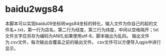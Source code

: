 # baidu2wgs84
本脚本可以实现baidu09坐标转wgs84坐标的转化，输入文件为你自己的起的文件名+.txt，第一行为店名，第二行为经度，第三行为纬度，中间以空格隔开；txt文件文字应另存为编码为ANIS,如果使用utf-8，脚本输出为乱码。 输出文件为.csv文件，每次输出会覆盖之前的输出文件。 csv文件可以方便导入qgis中进行显示。
